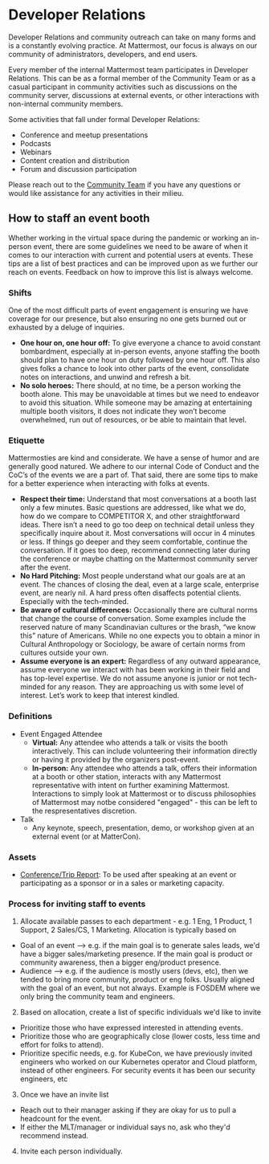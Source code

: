 # Developer Relations

Developer Relations and community outreach can take on many forms and is a constantly evolving practice. At Mattermost, our focus is always on our community of administrators, developers, and end users.

Every member of the internal Mattermost team participates in Developer Relations. This can be as a formal member of the Community Team or as a casual participant in community activities such as discussions on the community server, discussions at external events, or other interactions with non-internal community members.

Some activities that fall under formal Developer Relations:

* Conference and meetup presentations
* Podcasts
* Webinars
* Content creation and distribution
* Forum and discussion participation

Please reach out to the [Community Team](mailto:community@mattermost.com) if you have any questions or would like assistance for any activities in their milieu.

## How to staff an event booth

Whether working in the virtual space during the pandemic or working an in-person event, there are some guidelines we need to be aware of when it comes to our interaction with current and potential users at events. These tips are a list of best practices and can be improved upon as we further our reach on events. Feedback on how to improve this list is always welcome.

### Shifts

One of the most difficult parts of event engagement is ensuring we have coverage for our presence, but also ensuring no one gets burned out or exhausted by a deluge of inquiries.

* **One hour on, one hour off:** To give everyone a chance to avoid constant bombardment, especially at in-person events, anyone staffing the booth should plan to have one hour on duty followed by one hour off. This also gives folks a chance to look into other parts of the event, consolidate notes on interactions, and unwind and refresh a bit.
* **No solo heroes:** There should, at no time, be a person working the booth alone. This may be unavoidable at times but we need to endeavor to avoid this situation. While someone may be amazing at entertaining multiple booth visitors, it does not indicate they won’t become overwhelmed, run out of resources, or be able to maintain that level.

### Etiquette

Mattermosties are kind and considerate. We have a sense of humor and are generally good natured. We adhere to our internal Code of Conduct and the CoC’s of the events we are a part of. That said, there are some tips to make for a better experience when interacting with folks at events.

* **Respect their time:** Understand that most conversations at a booth last only a few minutes. Basic questions are addressed, like what we do, how do we compare to COMPETITOR X, and other straightforward ideas. There isn’t a need to go too deep on technical detail unless they specifically inquire about it. Most conversations will occur in 4 minutes or less. If things go deeper and they seem comfortable, continue the conversation. If it goes too deep, recommend connecting later during the conference or maybe chatting on the Mattermost community server after the event.
* **No Hard Pitching:** Most people understand what our goals are at an event. The chances of closing the deal, even at a large scale, enterprise event, are nearly nil. A hard press often disaffects potential clients. Especially with the tech-minded.
* **Be aware of cultural differences:** Occasionally there are cultural norms that change the course of conversation. Some examples include the reserved nature of many Scandinavian cultures or the brash, “we know this” nature of Americans. While no one expects you to obtain a minor in Cultural Anthropology or Sociology, be aware of certain norms from cultures outside your own.
* **Assume everyone is an expert:** Regardless of any outward appearance, assume everyone we interact with has been working in their field and has top-level expertise. We do not assume anyone is junior or not tech-minded for any reason. They are approaching us with some level of interest. Let’s work to keep that interest kindled.

### Definitions

* Event Engaged Attendee
  * **Virtual:** Any attendee who attends a talk or visits the booth interactively. This can include volunteering their information directly or having it provided by the organizers post-event.
  * **In-person:** Any attendee who attends a talk, offers their information at a booth or other station, interacts with any Mattermost representative with intent on further examining Mattermost. Interactions to simply look at Mattermost or to discuss philosophies of Mattermost may notbe considered "engaged" - this can be left to the respresentatives discretion.
* Talk
  * Any keynote, speech, presentation, demo, or workshop given at an external event \(or at MatterCon\).

### Assets

* [Conference/Trip Report](https://docs.google.com/document/d/10AZQP5QaUHOd-cuiogA08TD6Im0XvS1qpOBIDcnJScI/edit?usp=sharing): To be used after speaking at an event or participating as a sponsor or in a sales or marketing capacity.

### Process for inviting staff to events

1. Allocate available passes to each department - e.g. 1 Eng, 1 Product, 1 Support, 2 Sales/CS, 1 Marketing. Allocation is typically based on
  - Goal of an event --> e.g. if the main goal is to generate sales leads, we'd have a bigger sales/marketing presence. If the main goal is product or community awareness, then a bigger eng/product presence.
  - Audience --> e.g. if the audience is mostly users (devs, etc), then we tended to bring more community, product or eng folks. Usually aligned with the goal of an event, but not always. Example is FOSDEM where we only bring the community team and engineers.
2. Based on allocation, create a list of specific individuals we'd like to invite
  - Prioritize those who have expressed interested in attending events.
  - Prioritize those who are geographically close (lower costs, less time and effort for folks to attend).
  - Prioritize specific needs, e.g. for KubeCon, we have previously invited engineers who worked on our Kubernetes operator and Cloud platform, instead of other engineers. For security events it has been our security engineers, etc
3. Once we have an invite list
  - Reach out to their manager asking if they are okay for us to pull a headcount for the event.
  - If either the MLT/manager or individual says no, ask who they'd recommend instead.
4. Invite each person individually.
